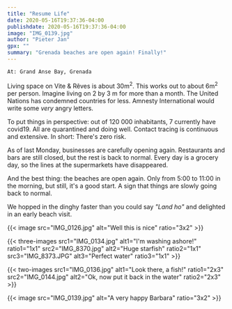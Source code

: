```yaml
---
title: "Resume Life"
date: 2020-05-16T19:37:36-04:00
publishdate: 2020-05-16T19:37:36-04:00
image: "IMG_0139.jpg"
author: "Pieter Jan"
gpx: ""
summary: "Grenada beaches are open again! Finally!"
---
```


`At: Grand Anse Bay, Grenada`

Living space on Vite & Rêves is about 30m<sup>2</sup>. This works out to about 6m<sup>2</sup> per person. Imagine living on 2 by 3 m for more than a month. The United Nations has condemned countries for less. Amnesty International would write some _very_ angry letters.

To put things in perspective: out of 120 000 inhabitants, 7 currently have covid19. All are quarantined and doing well. Contact tracing is continuous and extensive. In short: There's zero risk.

As of last Monday, businesses are carefully opening again. Restaurants and bars are still closed, but the rest is back to normal. Every day is a grocery day, so the lines at the supermarkets have disappeared.

And the best thing: the beaches are open again. Only from 5:00 to 11:00 in the morning, but still, it's a good start. A sign that things are slowly going back to normal.

We hopped in the dinghy faster than you could say _"Land ho"_ and delighted in an early beach visit.

{{< image src="IMG_0126.jpg" alt="Well this is nice" ratio="3x2" >}}

{{< three-images src1="IMG_0134.jpg" alt1="I'm washing ashore!" ratio1="1x1" src2="IMG_8370.jpg" alt2="Huge starfish" ratio2="1x1" src3="IMG_8373.JPG" alt3="Perfect water" ratio3="1x1" >}}

{{< two-images src1="IMG_0136.jpg" alt1="Look there, a fish!" ratio1="2x3" src2="IMG_0144.jpg" alt2="Ok, now put it back in the water" ratio2="2x3" >}}

{{< image src="IMG_0139.jpg" alt="A very happy Barbara" ratio="3x2" >}}

